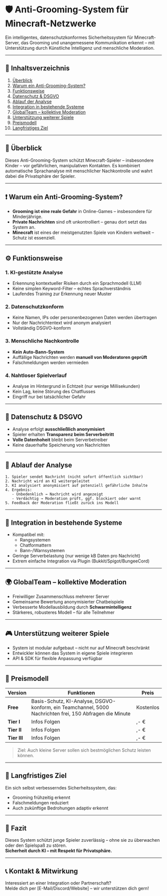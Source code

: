 
# 🛡️ Anti-Grooming-System für Minecraft-Netzwerke

Ein intelligentes, datenschutzkonformes Sicherheitssystem für Minecraft-Server, das Grooming und unangemessene Kommunikation erkennt – mit Unterstützung durch Künstliche Intelligenz und menschliche Moderation.

---

## 📌 Inhaltsverzeichnis

1. [Überblick](#überblick)
2. [Warum ein Anti-Grooming-System?](#warum-ein-anti-grooming-system)
3. [Funktionsweise](#funktionsweise)
4. [Datenschutz & DSGVO](#datenschutz--dsgvo)
5. [Ablauf der Analyse](#ablauf-der-analyse)
6. [Integration in bestehende Systeme](#integration-in-bestehende-systeme)
7. [GlobalTeam – kollektive Moderation](#globalteam--kollektive-moderation)
8. [Unterstützung weiterer Spiele](#unterstützung-weiterer-spiele)
9. [Preismodell](#preismodell)
10. [Langfristiges Ziel](#langfristiges-ziel)

---

## 🧠 Überblick

Dieses Anti-Grooming-System schützt Minecraft-Spieler – insbesondere Kinder – vor gefährlichen, manipulativen Kontakten. Es kombiniert automatische Sprachanalyse mit menschlicher Nachkontrolle und wahrt dabei die Privatsphäre der Spieler.

---

## ❗ Warum ein Anti-Grooming-System?

- **Grooming ist eine reale Gefahr** in Online-Games – insbesondere für Minderjährige.
- **Private Nachrichten** sind oft unkontrolliert – genau dort setzt das System an.
- **Minecraft** ist eines der meistgenutzten Spiele von Kindern weltweit – Schutz ist essenziell.

---

## ⚙️ Funktionsweise

### 1. KI-gestützte Analyse

- Erkennung kontextueller Risiken durch ein Sprachmodell (LLM)
- Keine simplen Keyword-Filter – echtes Sprachverständnis
- Laufendes Training zur Erkennung neuer Muster

### 2. Datenschutzkonform

- Keine Namen, IPs oder personenbezogenen Daten werden übertragen
- Nur der Nachrichtentext wird anonym analysiert
- Vollständig DSGVO-konform

### 3. Menschliche Nachkontrolle

- **Kein Auto-Bann-System**
- Auffällige Nachrichten werden **manuell von Moderatoren geprüft**
- Falschmeldungen werden vermieden

### 4. Nahtloser Spielverlauf

- Analyse im Hintergrund in Echtzeit (nur wenige Millisekunden)
- Kein Lag, keine Störung des Chatflusses
- Eingriff nur bei tatsächlicher Gefahr

---

## 🔐 Datenschutz & DSGVO

- Analyse erfolgt **ausschließlich anonymisiert**
- Spieler erhalten **Transparenz beim Serverbeitritt**
- **Volle Datenhoheit** bleibt beim Serverbetreiber
- Keine dauerhafte Speicherung von Nachrichten

---

## 🔄 Ablauf der Analyse

```text
1. Spieler sendet Nachricht (nicht sofort öffentlich sichtbar)
2. Nachricht wird an KI weitergeleitet
3. KI analysiert anonymisiert auf potenziell gefährliche Inhalte
4. Ergebnis:
   - Unbedenklich → Nachricht wird angezeigt
   - Verdächtig → Moderation prüft, ggf. blockiert oder warnt
5. Feedback der Moderation fließt zurück ins Modell
```

---

## 🧩 Integration in bestehende Systeme

- Kompatibel mit:
  - Rangsystemen
  - Chatformattern
  - Bann-/Warnsystemen
- Geringe Serverbelastung (nur wenige kB Daten pro Nachricht)
- Extrem einfache Integration via Plugin (Bukkit/Spigot/BungeeCord)

---

## 🌍 GlobalTeam – kollektive Moderation

- Freiwilliger Zusammenschluss mehrerer Server
- Gemeinsame Bewertung anonymisierter Chatbeispiele
- Verbesserte Modellausbildung durch **Schwarmintelligenz**
- Stärkeres, robusteres Modell – für alle Teilnehmer

---

## 🎮 Unterstützung weiterer Spiele

- System ist modular aufgebaut – nicht nur auf Minecraft beschränkt
- Entwickler können das System in eigene Spiele integrieren
- API & SDK für flexible Anpassung verfügbar

---

## 💸 Preismodell

| Version        | Funktionen                                             | Preis         |
|----------------|--------------------------------------------------------|---------------|
| **Free**       | Basis-Schutz, KI-Analyse, DSGVO-konform, ein Teamchannel, 5000 Nachrichten frei, 150 Abfragen die Minute               | Kostenlos     |
| **Tier I**    | Infos Folgen  | ,- €       |
| **Tier II**    | Infos Folgen  | ,- €        |
| **Tier III**    | Infos Folgen  | ,- €        |

> Ziel: Auch kleine Server sollen sich bestmöglichen Schutz leisten können.

---

## 🎯 Langfristiges Ziel

Ein sich selbst verbesserndes Sicherheitssystem, das:

- Grooming frühzeitig erkennt
- Falschmeldungen reduziert
- Auch zukünftige Bedrohungen adaptiv erkennt

---

## 📣 Fazit

Dieses System schützt junge Spieler zuverlässig – ohne sie zu überwachen oder den Spielspaß zu stören.  
**Sicherheit durch KI – mit Respekt für Privatsphäre.**

---

## 📞 Kontakt & Mitwirkung

Interessiert an einer Integration oder Partnerschaft?  
Melde dich per [E-Mail/Discord/Website] – wir unterstützen dich gern!
